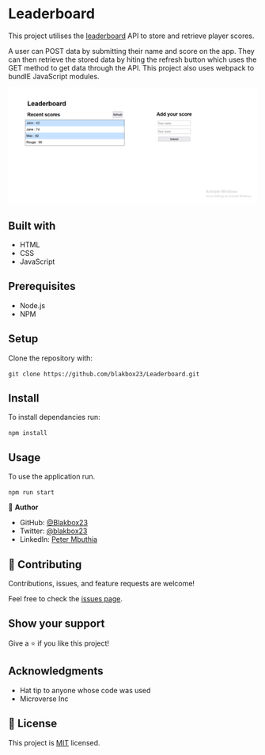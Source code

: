 # Leaderboard
This project utilises the [leaderboard](https://www.notion.so/Leaderboard-API-service-24c0c3c116974ac49488d4eb0267ade3) API to store and retrieve player scores. 

A user can POST data by submitting their name and score on the app. They can then retrieve the stored data by hiting the refresh button which uses the GET method to get data through the API.
This project also uses webpack to bundlE JavaScript modules.

![screenshot](assets/Screenshot.png)

## Built with
- HTML
- CSS
- JavaScript

## Prerequisites
 -  Node.js
 -  NPM

## Setup

Clone the repository with:

`git clone https://github.com/blakbox23/Leaderboard.git`

## Install
To install dependancies run:

`npm install` 

## Usage
To use the application run.

`npm run start`

👤 **Author**

- GitHub: [@Blakbox23](https://github.com/blakbox23)
- Twitter: [@blakbox23](https://twitter.com/blakbox23)
- LinkedIn: [Peter Mbuthia](https://www.linkedin.com/in/peter-mbuthia)

## 🤝 Contributing

Contributions, issues, and feature requests are welcome!

Feel free to check the [issues page](https://github.com/blakbox23/Leaderboard/issues).

## Show your support

Give a ⭐️ if you like this project!

## Acknowledgments

- Hat tip to anyone whose code was used
- Microverse Inc


## 📝 License

This project is [MIT](./MIT.md) licensed.



